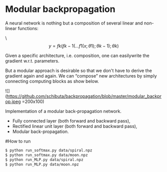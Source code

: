 # Modular backpropagation

A neural network is nothing but a composition of several linear and non-linear functions:


\\$$ y=f k (f k−1 (... f 1 (x ;θ1 );θk−1 );θk )$$


Given a specific architecture, i.e. composition, one can easilywrite the gradient w.r.t. parameters.


But a modular approach is desirable so that we don't have to derive the gradient again and again. We can “compose” new architectures by simply connecting computing blocks as show below. 


![](https://github.com/schibuta/backpropagation/blob/master/modular_backprop.jpeg  =200x100)


Implementation of a modular back-propagation network.


* Fully connected layer (both forward and backward pass),
* Rectified linear unit layer (both forward and backward pass),
* Modular back-propagation.

#How to run
```sh
$ python run_softmax.py data/spiral.npz
$ python run_softmax.py data/moon.npz
$ python run_MLP.py data/spiral.npz
$ python run_MLP.py data/moon.npz
```
